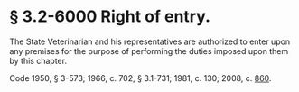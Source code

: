 # § 3.2-6000 Right of entry.

<p>The State Veterinarian and his representatives are authorized to enter upon any premises for the purpose of performing the duties imposed upon them by this chapter.</p><p>Code 1950, § 3-573; 1966, c. 702, § 3.1-731; 1981, c. 130; 2008, c. <a href='http://lis.virginia.gov/cgi-bin/legp604.exe?081+ful+CHAP0860'>860</a>.</p>